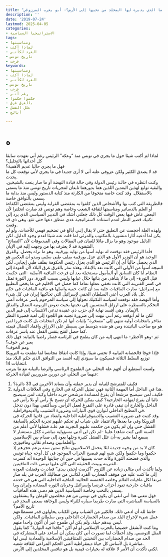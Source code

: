 ```yaml
---
title: "تونس، ما الذي يدبره لها المخلد من نخبها إلى الأرض؟- أبو يعرب المرزوقي"
description: ''
date: '2019-07-24'
lastmod: 2025-04-05
categories:
- الاستراتيجيا السياسية
tags:
- ومناسبتها
- لماذا أكتب
- الفرد لكأنـي
- تاريخ تونس
- فرخت
keywords:
- ومناسبتها
- لماذا أكتب
- الفرد لكأنـي
- تاريخ تونس
- فرخت
- رغم أنـي
- حكموا حكموا
- بالغرق غرق
- علل الفشل
- أبالغ

---
```

# **ه**

لماذا لم أكتب شيئا حول ما يجري في تونس منذ “وعكة” الرئيس رغم أني تعهدت سابقا كل أحداثها بالتحليل؟  
فهل ما يجري حاليا عديم الأهمية؟  
قد لا يصدق الكثير ولكن عزوفي علته أني لا أرى جديدا في ما يجري لأني توقعت كل ما يحدث.  
وكنت انتظره في حالـة رئيس الدولة وفي حالة قيادة النهضة أو ما صار ينعت بالشيخين. والبقية توابع لهذين البعدين اللذين هما بدورهما تابعان لمجريات تاريخ تونس منذ ما يسمى بالاستقلال. وقد كنت خاصة متخوفا من الكارثة منذ كتابة الدستور وليس منذ بداية ما يسمى بالتوافق خاصة.  
فالطريقة التي كتب بها والأشخاص الذين كلفوا به بمقتضى القرابة وليس بمقتضى الكفاءة أو العلم بالدساتير ومناسبتها لثقافة الشعب وخاصة وهم تونس قد صارت انجلترا لأن البعض عاش فيها بعض الوقت كل ذلك جعلني أشك في التدبير السياسي الذي يرد إلى تكتيك قصير النظر لعدم استناده لاستراتيجية عدى منطق دعها حتى تقع. وهي ذي قد وقعت.  
ولهذه العلة أحجمت عن التعليق حتى لا يقال إنـي أبالغ في تضخيم فهمي للأحداث. ولو لم يكن لما أدعيه أثارا منشورة بالمكتوب والمرئي لما قلت عنه شيئا لعدم وجود الدليل. لكن الدليل موجود وهو ما يزال ماثلا للعيان في المقالات وفي الفيديوهات لأن “النصائح” الشفوية قد لا يعترف بها من وجهت إليه في الإبان.  
فأما الرئيس فقد توقعت له نهاية أسوأ من نهاية بورقيبة. وهو ما نراه يحصل. والفرق الوحيد هو أن الوزير الأول هو الذي عزل بورقيبة بملف طبي سلبي ويبدو أن العكس هو الذي يحصل حاليا أي إن الرئيس هو الذي يعزل رئيس الحكومة بملف طبي إيجابي. لكن النتيجة أسوأ من الأولى التي كانت تعد بالإنقاذ. وهذه تنذر بالغرق غرق البلاد لأن العودة إلى النظام أيا كان السابق أو ألمأمول مستحيلة بعد أن فرخت المافية الأصلية -التي حكمت قبل الثورة- إلى ما لا يتناهى من بناتها خلال غيابها وليس بسبب الثورة. دور الثورة تمثل في كسر الفترينة التي كانت تخفي عملها تماما كما حصل في الاقليم في ما يخص التطبيع مع إسرائيل: صارت المافيات جلية بعد أن كانت خفية واصلها هو مافية المافيات في حكم كل بلاد العرب أعني السلطان الخفي لإسرائيل التي تحاكيها إيران في كل شيء.  
وأما النهضة فقد توقعت لسياسة التكتيك تحولها إلى سياسة المرحوم ياسر عرفات أعني التحكم بالسيطرة على ارزاق المنتسبين إلى نخبتها بحيث تعوض الزبونية النضال والنفاق الإيمان. وهي أفسد نهاية لأي حزب ذي عقيدة تدعي الانتساب إلى قيم الدين.  
لكن ما لم أتوقعه رغم أنـي نبهت إلى ضرورة تجنبه هو اللجوء إلى لعبة قصيرة النظر تفاخر بانتخابات أولية تنتهي إلى “مسخرة” بإثبات أنها لم تكن انتخابات بل كانت فرزا لمن هو مع صاحب الباتيندة ومن هو ضده بتوسط من يسيطر على الارزاق وافقاد النضال قيمته كما حصل لفتح بنفس الفعل عند ياسر عرفات.  
ثم -وهو الأخطر- ما انتهى إليه من كان يطمح في الرئاسة فصار راضيا بالنيابة: فهل ذلك يعبر عن خوف؟  
ومم الخوف؟  
فإذا خوفا فالحصانة النيابية لا تحمي شيئا. وإذا كانت اتفاقا مجانسا لما نظمت به الترويكا توزيع السلط الثلاثة فسيكون ما سيؤدي إليه أفسد من التوافق الذي حكم البلاد منذ انتخابات 14.  
ولست أستطيع أن أفهم علة التخلي عن الطموح الرئاسي والرضا بالنيابة مع ما يترتب عنهما من التخلي عن دورين ضروريين لقيادة الحركة:  
1. فكيف للمترشح للنيابة أن يدير حملته وأن يساند الآخرين في 33 دائرة؟  
2. هذا في الداخل أما المهمة الثانية فهي تمثيل الحركة في الخارج وفي العلاقات الدولية.  
فكيف لمن سيصبح مرشحا أن يفرغ لمساندة مرشحي حربه داخليا وكيف لمن سيصبح نائبا أن يفرغ لمهامه الخارجية؟ كيف يمكن للحركة أن تصبح بلا رأس أو بلا رأس في الداخل والخارج أن تبقى قادرة على التفرغ لعمل الرأس. وسأكتفي بهذا دون تدخل في المطبخ الداخلي لتوازن قوى التيارات وضرورة التشبيب والديموقراطية.  
وقد كتبت في ضرورة التشبيب والديموقراطية الداخلية وابتعاد من قادوا الحركة في الترويكا وفي ما بعدها والاعتماد على شباب لم تحكم عليهم تجربة الحكم بالسابقة الفشل حتى وإن لم يكون من حكمت عليهم التجربة هم علـة فشلها لأني أعلم من السنة التي كنت شاهدا علينا -لم تكن لي أدنى مسؤولية مباشرة ككل مستشار لا يسمع لما يشير به-أن علل الفشل كثيرة وجلها يعود إلى صدام بين الإسلاميين والعلمانيين وصدام نقابي ومافيوزي.  
كان لا بد من وجوه جديدة لئلا يتحمل الاسلاميون نتائج ستين سنة بزعم عجزهم إذ حكموا وما حكموا ولكن شبه لهم فيصبح الخراب الموجود في كل أوجه حياة تونس والذي فضحته الثورة وكأنه حدث بسببها في حين أن جنايتها الوحيدة أنه كسرت الفترينة وبينت الحقيقة التي كان عليها تونس ذات المافيتين.  
ولما تأكدت أني مثالي زيادة عن اللزوم “أكرمت لحيتي بيدي” فغادرت وفضلت العودة إلى ما كنت عليه من موقف المحارب الفرد لكأنـي من صعاليك العرب في بلد صار مرتعا لكل مافيات العالم وخاصة الخمسة الحالية: المافية الداخلية التي هي في خدمة مافيات خارجية تقود أحزاب فرنسا وإسرائيل وعربان الثورة المضادة وإيران وما يسمى بالنخب وخاصة السياسية الذين هم دمـى هذه المافيات.  
فهل معنى هذا أني انفي أن يكون في تونس من هم مخلصون للوطن ولا ينشغلون بالسياسة المباشرة التي صارت طريقا سيارة للثراء وليس للوجاهة بمعنى المجد في تاريخ الأمم؟  
حاشا لله أن ادعي ذلك. فالكثير من الشباب ومن الكتاب يحاولون قدر مستطاعهم عمل شيء لإخراج البلد من صدام الحضارات الداخلي ومن سلطان المافيات. ولكن ليس بيدهم حيلة. ولم يكن لي طموح غير أن أكون واحدا منهم.  
وما كنت لأنشغل خصيصا بالحزب الإسلامي لو لم أكن “عاقدا فيه النوارة” كما يقول المثل التونسي. وقد أخطأت لما تصورت أني كان يمكن أن أساعد على المشاركة في الحد من صدام الحضارات بين النخبتين المتنافيتين الإسلامية والمعادية ليس لها مباشرة بل لأساس كل حياة ديمقراطية أعني الحكم المراعي لثقافة شعبه.  
لكني تأكدت أن الأمر لا علاقة له بخيارات قيمية بل هو تنافس المخلدين إلى الأرض.

###

